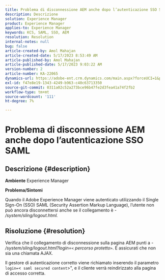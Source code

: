 ```yaml
---
title: Problema di disconnessione AEM anche dopo l’autenticazione SSO SAML
description: Descrizione
solution: Experience Manager
product: Experience Manager
applies-to: Experience Manager
keywords: KCS, SAML, SSO, AEM
resolution: Resolution
internal-notes: null
bug: false
article-created-by: Amol Mahajan
article-created-date: 5/17/2023 8:53:49 AM
article-published-by: Amol Mahajan
article-published-date: 5/17/2023 9:03:22 AM
version-number: 2
article-number: KA-22065
dynamics-url: https://adobe-ent.crm.dynamics.com/main.aspx?forceUCI=1&pagetype=entityrecord&etn=knowledgearticle&id=35968450-90f4-ed11-8848-6045bd006d92
exl-id: f47e8e19-1343-4249-b963-c40c63713350
source-git-commit: 0311a02c52a273bce96b47fe2d3fea41a74f2fb2
workflow-type: tm+mt
source-wordcount: '111'
ht-degree: 7%

---
```


# Problema di disconnessione AEM anche dopo l’autenticazione SSO SAML

## Descrizione {#description}

<b>Ambiente</b>
Experience Manager

<b>Problema/Sintomi</b>

Quando il Adobe Experience Manager viene autenticato utilizzando il Single Sign-On (SSO) SAML (Security Assertion Markup Language), l’utente non può ancora disconnettersi anche se il collegamento è - */system/sling/logout.html.*


## Risoluzione {#resolution}


Verifica che il collegamento di disconnessione sulla pagina AEM punti a - */system/sling/logout.html?login=`<` percorso protetto`>`*. E assicurati che non sia una chiamata AJAX.

Il gestore di autenticazione corretto viene richiamato inserendo il parametro `login=`&lt;` saml secured content`>&quot;, e il cliente verrà reindirizzato alla pagina di accesso corretta.
